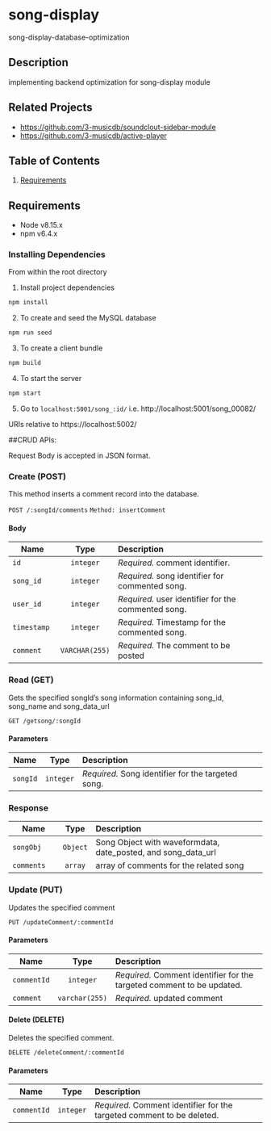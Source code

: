 # song-display
song-display-database-optimization

## Description
implementing backend optimization for song-display module

## Related Projects
  - https://github.com/3-musicdb/soundclout-sidebar-module
  - https://github.com/3-musicdb/active-player

## Table of Contents
1. [Requirements](#requirements)

## Requirements
- Node v8.15.x
- npm v6.4.x

### Installing Dependencies
From within the root directory


1. Install project dependencies
```javascript
npm install
```

2. To create and seed the MySQL database
```javascript
npm run seed
```

3. To create a client bundle
```javascript
npm build
```

4. To start the server
```javascript
npm start
```

5. Go to `localhost:5001/song_:id/` i.e. http://localhost:5001/song_00082/

URIs relative to https://localhost:5002/

##CRUD APIs:

Request Body is accepted in JSON format.

### Create (POST)

This method inserts a comment record into the database.

`POST /:songId/comments`
`Method: insertComment`
#### Body

| Name             | Type          | Description                                                            |
| ---------------- |:-------------:| :----------------------------------------------------------------------|
| `id`             | `integer`     | *Required.* comment identifier.                                        |
| `song_id`        | `integer`     | *Required.* song identifier for commented song.                        |
| `user_id   `     | `integer`     | *Required.* user identifier for the commented song.                    |
| `timestamp`      | `integer`     | *Required.* Timestamp for the commented song.                          |
| `comment`        | `VARCHAR(255)`| *Required.* The comment to be posted                                   |


### Read (GET)

Gets the specified songId’s song information containing song_id, song_name and song_data_url

`GET /getsong/:songId`

#### Parameters

| Name             | Type          | Description                                                            |
| ---------------- |:-------------:| :----------------------------------------------------------------------|
| `songId`         | `integer`     | *Required.* Song identifier for the targeted song.                     |

### Response

| Name               | Type         | Description                                                            |
| ------------------ |:------------:| :----------------------------------------------------------------------|
| `songObj     `     | `Object`     | Song Object with waveformdata, date_posted, and song_data_url          |
| `comments`         | `array`      | array of comments for the related song                                 |


### Update (PUT)

Updates the specified comment

`PUT /updateComment/:commentId`

#### Parameters

| Name             | Type          | Description                                                            |
| ---------------- |:-------------:| :----------------------------------------------------------------------|
| `commentId`      | `integer`     | *Required.* Comment identifier for the targeted comment to be updated. |
| `comment`        | `varchar(255)`| *Required.* updated comment                                            |


#### Delete (DELETE)

Deletes the specified comment.

`DELETE /deleteComment/:commentId`

#### Parameters

| Name             | Type          | Description                                                            |
| ---------------- |:-------------:| :----------------------------------------------------------------------|
| `commentId`      | `integer`     | *Required.* Comment identifier for the targeted comment to be deleted. |



















